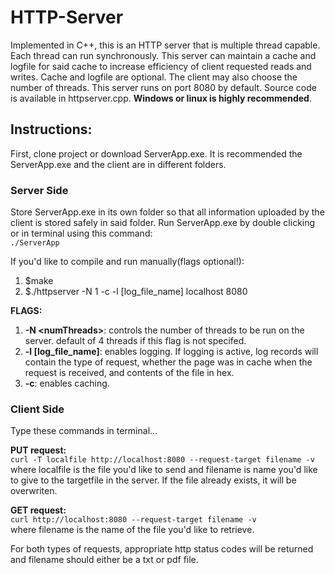 # HTTP-Server
Implemented in C++, this is an HTTP server that is multiple thread capable. Each thread can run synchronously. This server can maintain a cache and logfile for said cache to increase efficiency of client requested reads and writes. Cache and logfile are optional. The client may also choose the number of threads. This server runs on port 8080 by default. Source code is available in httpserver.cpp. **Windows or linux is highly recommended**.

## Instructions:
First, clone project or download ServerApp.exe. It is recommended the ServerApp.exe and the client are in different folders.

### Server Side
Store ServerApp.exe in its own folder so that all information uploaded by the client is stored safely in said folder. Run ServerApp.exe by double clicking or in terminal using this command:  
`./ServerApp`
  
If you'd like to compile and run manually(flags optional!):  
  1) $make 
  2) $./httpserver -N 1 -c -l [log_file_name] localhost 8080   
  
**FLAGS:**  
  1) **-N \<numThreads\>**: controls the number of threads to be run on the server. default of 4 threads if this flag is not specifed.  
  2) **-l [log_file_name]**: enables logging. If logging is active, log records will contain the type of request, whether the page was in cache when the request is received, and contents of the file in hex.  
  3) **-c**: enables caching.  
  
### Client Side
Type these commands in terminal...  
   
**PUT request:**  
  `curl -T localfile http://localhost:8080 --request-target filename -v`  
  where localfile is the file you'd like to send and filename is name you'd like to give to the targetfile in the server. If the file     already exists, it will be overwriten.  
  
**GET request:**  
  `curl http://localhost:8080 --request-target filename -v`  
  where filename is the name of the file you'd like to retrieve.  
  
  For both types of requests, appropriate http status codes will be returned and filename should either be a txt or pdf file.
